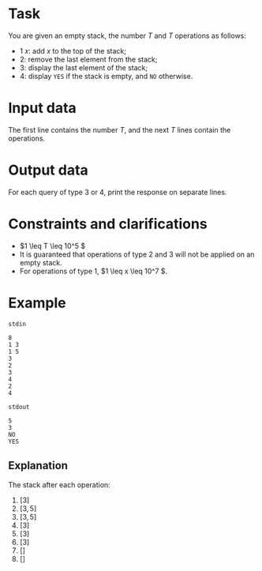 
# Task

You are given an empty stack, the number $T$ and $T$ operations as follows:
* $1 \ x$: add $x$ to the top of the stack;
* $2$: remove the last element from the stack;
* $3$: display the last element of the stack;
* $4$: display `YES` if the stack is empty, and `NO` otherwise.

# Input data

The first line contains the number $T$, and the next $T$ lines contain the operations.

# Output data

For each query of type $3$ or $4$, print the response on separate lines.

# Constraints and clarifications

* $1 \leq T \leq 10^5 $
* It is guaranteed that operations of type $2$ and $3$ will not be applied on an empty stack.
* For operations of type $1$, $1 \leq x \leq 10^7 $.

# Example

`stdin`
```
8
1 3
1 5
3
2
3
4
2
4
```

`stdout`
```
5
3
NO
YES
```

## Explanation

The stack after each operation:
1) $[3]$
2) $[3, 5]$
3) $[3, 5]$
4) $[3]$
5) $[3]$
6) $[3]$
7) $[]$
8) $[]$
